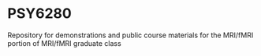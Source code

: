 # PSY6280
Repository for demonstrations and public course materials for the MRI/fMRI portion of MRI/fMRI graduate class